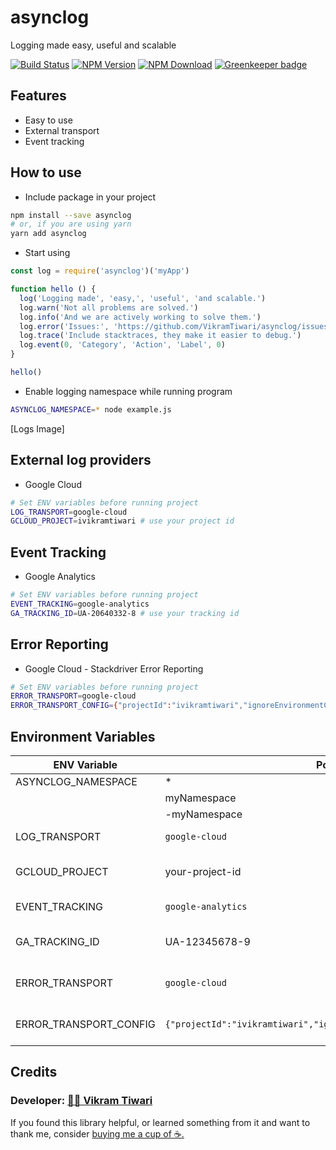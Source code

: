 # asynclog

Logging made easy, useful and scalable

[![Build Status](https://travis-ci.org/VikramTiwari/asynclog.svg?branch=master)](https://travis-ci.org/VikramTiwari/asynclog) [![NPM Version](https://img.shields.io/npm/v/asynclog.svg)](https://www.npmjs.com/package/asynclog) [![NPM Download](https://img.shields.io/npm/dm/asynclog.svg)](https://www.npmjs.com/package/asynclog) [![Greenkeeper badge](https://badges.greenkeeper.io/VikramTiwari/asynclog.svg)](https://greenkeeper.io/)

## Features

- Easy to use
- External transport
- Event tracking

## How to use

- Include package in your project

``` sh
npm install --save asynclog
# or, if you are using yarn
yarn add asynclog
```

- Start using

``` javascript
const log = require('asynclog')('myApp')

function hello () {
  log('Logging made', 'easy,', 'useful', 'and scalable.')
  log.warn('Not all problems are solved.')
  log.info('And we are actively working to solve them.')
  log.error('Issues:', 'https://github.com/VikramTiwari/asynclog/issues')
  log.trace('Include stacktraces, they make it easier to debug.')
  log.event(0, 'Category', 'Action', 'Label', 0)
}

hello()
```

- Enable logging namespace while running program

``` bash
ASYNCLOG_NAMESPACE=* node example.js
```

[Logs Image]

## External log providers

- Google Cloud

``` bash
# Set ENV variables before running project
LOG_TRANSPORT=google-cloud
GCLOUD_PROJECT=ivikramtiwari # use your project id
```

## Event Tracking

- Google Analytics

``` bash
# Set ENV variables before running project
EVENT_TRACKING=google-analytics
GA_TRACKING_ID=UA-20640332-8 # use your tracking id
```

## Error Reporting

- Google Cloud - Stackdriver Error Reporting

``` bash
# Set ENV variables before running project
ERROR_TRANSPORT=google-cloud
ERROR_TRANSPORT_CONFIG={"projectId":"ivikramtiwari","ignoreEnvironmentCheck":false,"logLevel":2} # replace with your own config
```

## Environment Variables

| ENV Variable | Possible Value | Usage |
|------|----------------|-------|
| ASYNCLOG_NAMESPACE | * | see all logs |
| | myNamespace | log for myNamespace |
| | -myNamespace | don't log myNamespace |
| LOG_TRANSPORT | `google-cloud` | stream logs to google cloud logging |
| GCLOUD_PROJECT | your-project-id | required if `google-cloud` was selected as LGO_TRANSPORT |
| EVENT_TRACKING | `google-analytics` | stream event to google analytics |
| GA_TRACKING_ID | UA-12345678-9 | required if `google-analytics` was selected as EVENT_TRACKING |
| ERROR_TRANSPORT | `google-cloud` | stream errors to google cloud's stackdriver error logging |
| ERROR_TRANSPORT_CONFIG | `{"projectId":"ivikramtiwari","ignoreEnvironmentCheck":false,"logLevel":2}` | required if `google-cloud` was selected as ERROR_TRANSPORT_CONFIG |


## Credits

### Developer: [👨‍💻 Vikram Tiwari](https://vikramtiwari.com)

If you found this library helpful, or learned something from it and want to thank me, consider [buying me a cup of ☕️.](https://www.paypal.me/vikramtiwari/5)
